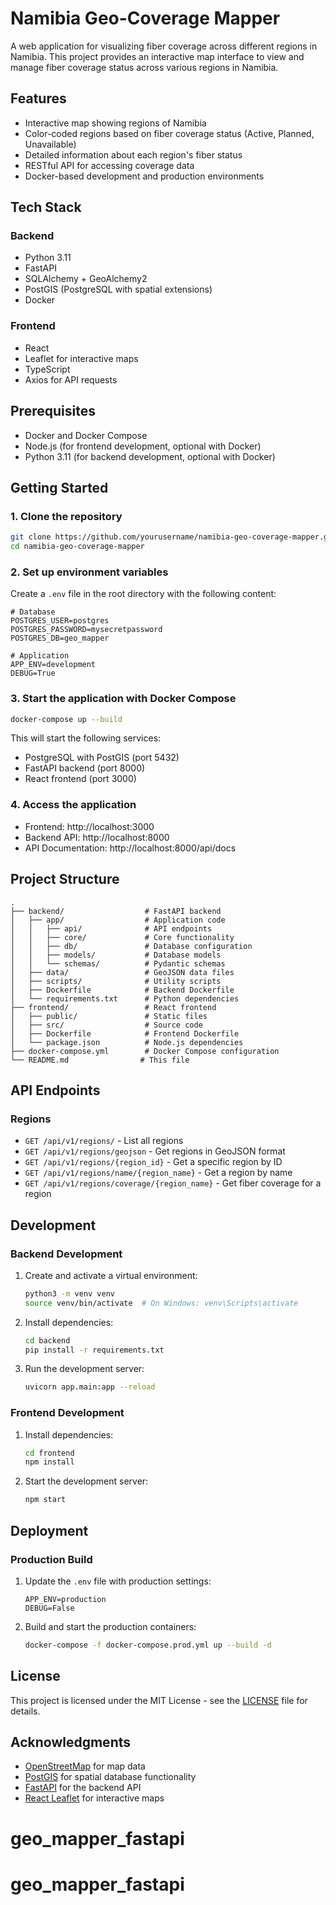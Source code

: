 # Namibia Geo-Coverage Mapper

A web application for visualizing fiber coverage across different regions in Namibia. This project provides an interactive map interface to view and manage fiber coverage status across various regions in Namibia.

## Features

- Interactive map showing regions of Namibia
- Color-coded regions based on fiber coverage status (Active, Planned, Unavailable)
- Detailed information about each region's fiber status
- RESTful API for accessing coverage data
- Docker-based development and production environments

## Tech Stack

### Backend
- Python 3.11
- FastAPI
- SQLAlchemy + GeoAlchemy2
- PostGIS (PostgreSQL with spatial extensions)
- Docker

### Frontend
- React
- Leaflet for interactive maps
- TypeScript
- Axios for API requests

## Prerequisites

- Docker and Docker Compose
- Node.js (for frontend development, optional with Docker)
- Python 3.11 (for backend development, optional with Docker)

## Getting Started

### 1. Clone the repository

```bash
git clone https://github.com/yourusername/namibia-geo-coverage-mapper.git
cd namibia-geo-coverage-mapper
```

### 2. Set up environment variables

Create a `.env` file in the root directory with the following content:

```env
# Database
POSTGRES_USER=postgres
POSTGRES_PASSWORD=mysecretpassword
POSTGRES_DB=geo_mapper

# Application
APP_ENV=development
DEBUG=True
```

### 3. Start the application with Docker Compose

```bash
docker-compose up --build
```

This will start the following services:
- PostgreSQL with PostGIS (port 5432)
- FastAPI backend (port 8000)
- React frontend (port 3000)

### 4. Access the application

- Frontend: http://localhost:3000
- Backend API: http://localhost:8000
- API Documentation: http://localhost:8000/api/docs

## Project Structure

```
.
├── backend/                  # FastAPI backend
│   ├── app/                  # Application code
│   │   ├── api/              # API endpoints
│   │   ├── core/             # Core functionality
│   │   ├── db/               # Database configuration
│   │   ├── models/           # Database models
│   │   └── schemas/          # Pydantic schemas
│   ├── data/                 # GeoJSON data files
│   ├── scripts/              # Utility scripts
│   ├── Dockerfile            # Backend Dockerfile
│   └── requirements.txt      # Python dependencies
├── frontend/                 # React frontend
│   ├── public/               # Static files
│   ├── src/                  # Source code
│   ├── Dockerfile            # Frontend Dockerfile
│   └── package.json          # Node.js dependencies
├── docker-compose.yml        # Docker Compose configuration
└── README.md                # This file
```

## API Endpoints

### Regions

- `GET /api/v1/regions/` - List all regions
- `GET /api/v1/regions/geojson` - Get regions in GeoJSON format
- `GET /api/v1/regions/{region_id}` - Get a specific region by ID
- `GET /api/v1/regions/name/{region_name}` - Get a region by name
- `GET /api/v1/regions/coverage/{region_name}` - Get fiber coverage for a region

## Development

### Backend Development

1. Create and activate a virtual environment:
   ```bash
   python3 -m venv venv
   source venv/bin/activate  # On Windows: venv\Scripts\activate
   ```

2. Install dependencies:
   ```bash
   cd backend
   pip install -r requirements.txt
   ```

3. Run the development server:
   ```bash
   uvicorn app.main:app --reload
   ```

### Frontend Development

1. Install dependencies:
   ```bash
   cd frontend
   npm install
   ```

2. Start the development server:
   ```bash
   npm start
   ```

## Deployment

### Production Build

1. Update the `.env` file with production settings:
   ```env
   APP_ENV=production
   DEBUG=False
   ```

2. Build and start the production containers:
   ```bash
   docker-compose -f docker-compose.prod.yml up --build -d
   ```

## License

This project is licensed under the MIT License - see the [LICENSE](LICENSE) file for details.

## Acknowledgments

- [OpenStreetMap](https://www.openstreetmap.org/) for map data
- [PostGIS](https://postgis.net/) for spatial database functionality
- [FastAPI](https://fastapi.tiangolo.com/) for the backend API
- [React Leaflet](https://react-leaflet.js.org/) for interactive maps
# geo_mapper_fastapi
# geo_mapper_fastapi
